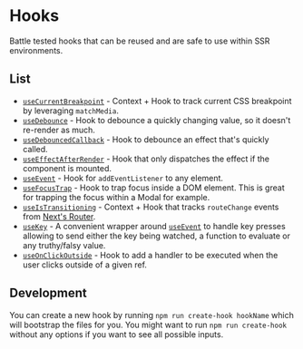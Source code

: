 # Hooks

Battle tested hooks that can be reused and are safe to use within SSR environments.

## List

* [`useCurrentBreakpoint`](src/useCurrentBreakpoint/README.md) - Context + Hook to track current CSS breakpoint by leveraging `matchMedia`.
* [`useDebounce`](src/useDebounce/README.md) - Hook to debounce a quickly changing value, so it doesn't re-render as much.
* [`useDebouncedCallback`](src/useDebouncedCallback/README.md) - Hook to debounce an effect that's quickly called.
* [`useEffectAfterRender`](src/useEffectAfterRender/README.md) - Hook that only dispatches the effect if the component is mounted.
* [`useEvent`](src/useEvent/README.md) - Hook for `addEventListener` to any element.
* [`useFocusTrap`](src/useFocusTrap/README.md) - Hook to trap focus inside a DOM element. This is great for trapping the focus within a Modal for example.
* [`useIsTransitioning`](src/useIsTransitioning/README.md) - Context + Hook that tracks `routeChange` events from [Next's Router](https://nextjs.org/docs/api-reference/next/router).
* [`useKey`](src/useKey/README.md) - A convenient wrapper around [`useEvent`](src/useEvent/README.md) to handle key presses allowing to send either the key being watched, a function to evaluate or any truthy/falsy value.
* [`useOnClickOutside`](src/useOnClickOutside/README.md) - Hook to add a handler to be executed when the user clicks outside of a given ref.

## Development

You can create a new hook by running `npm run create-hook hookName` which will bootstrap the files for you. You might want to run `npm run create-hook` without any options if you want to see all possible inputs.
